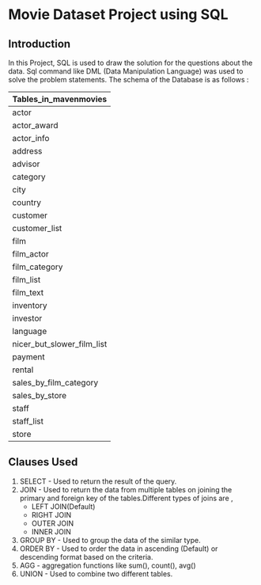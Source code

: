# Movie Dataset Project using SQL

## Introduction

In this Project, SQL is used to draw the solution for the questions about the data. Sql command like DML (Data Manipulation Language) was used to solve the problem statements.
The schema of the Database is as follows :

| Tables_in_mavenmovies      |
|----------------------------|
| actor                      |
| actor_award                |
| actor_info                 |
| address                    |
| advisor                    |
| category                   |
| city                       |
| country                    |
| customer                   |
| customer_list              |
| film                       |
| film_actor                 |
| film_category              |
| film_list                  |
| film_text                  |
| inventory                  |
| investor                   |
| language                   |
| nicer_but_slower_film_list |
| payment                    |
| rental                     |
| sales_by_film_category     |
| sales_by_store             |
| staff                      |
| staff_list                 |
| store                      |

## Clauses Used

1. SELECT - Used to return the result of the query.
2. JOIN - Used to return the data from multiple tables on joining the primary and foreign key of the tables.Different types of joins are ,
     - LEFT JOIN(Default)
     - RIGHT JOIN
     - OUTER JOIN
     - INNER JOIN
3. GROUP BY - Used to group the data of the similar type.
4. ORDER BY - Used to order the data in ascending (Default) or descending format based on the criteria.
5. AGG - aggregation functions like sum(), count(), avg()
6. UNION - Used to combine two different tables.
